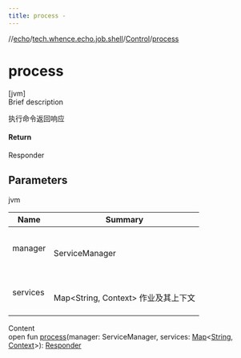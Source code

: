 ```yaml
---
title: process -
---
```

//[echo](../../index.md)/[tech.whence.echo.job.shell](../index.md)/[Control](index.md)/[process](process.md)



# process  
[jvm]  
Brief description  


执行命令返回响应



#### Return  


Responder



## Parameters  
  
jvm  
  
|  Name|  Summary| 
|---|---|
| manager| <br><br>ServiceManager<br><br>
| services| <br><br>Map<String, Context> 作业及其上下文<br><br>
  
  
Content  
open fun [process](process.md)(manager: ServiceManager, services: [Map](https://kotlinlang.org/api/latest/jvm/stdlib/kotlin.collections/-map/index.html)<[String](https://kotlinlang.org/api/latest/jvm/stdlib/kotlin/-string/index.html), [Context](../-context/index.md)>): [Responder](../-responder/index.md)  



